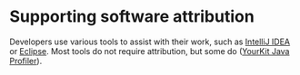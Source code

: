 <!--
   Licensed to the Apache Software Foundation (ASF) under one or more
   contributor license agreements.  See the NOTICE file distributed with
   this work for additional information regarding copyright ownership.
   The ASF licenses this file to You under the Apache License, Version 2.0
   (the "License"); you may not use this file except in compliance with
   the License.  You may obtain a copy of the License at

       http://www.apache.org/licenses/LICENSE-2.0

   Unless required by applicable law or agreed to in writing, software
   distributed under the License is distributed on an "AS IS" BASIS,
   WITHOUT WARRANTIES OR CONDITIONS OF ANY KIND, either express or implied.
   See the License for the specific language governing permissions and
   limitations under the License.
-->

Supporting software attribution
===============================
Developers use various tools to assist with their work, 
such as [IntelliJ IDEA](http://www.jetbrains.com/idea/opensource/) or [Eclipse](http://www.eclipse.org/). 
Most tools do not require attribution, but some do ([YourKit Java Profiler](http://www.yourkit.com/)).
